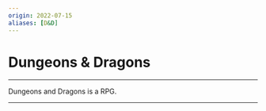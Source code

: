 ```yaml
---
origin: 2022-07-15
aliases: [D&D]
---
```

# Dungeons & Dragons
---
Dungeons and Dragons is a RPG.

---

